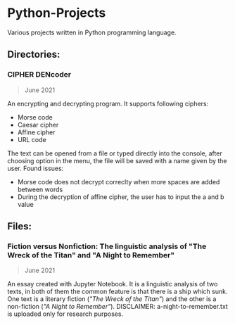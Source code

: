 # Python-Projects
Various projects written in Python programming language.

## Directories:

### CIPHER DENcoder
>June 2021

An encrypting and decrypting program. It supports following ciphers:
* Morse code
* Caesar cipher
* Affine cipher
* URL code

The text can be opened from a file or typed directly into the console, after choosing option in the menu, the file will be saved with a name given by the user.
Found issues:
* Morse code does not decrypt correclty when more spaces are added between words
* During the decryption of affine cipher, the user has to input the a and b value

## Files:
### Fiction versus Nonfiction: The linguistic analysis of "The Wreck of the Titan" and "A Night to Remember"
> June 2021

An essay created with Jupyter Notebook. It is a linguistic analysis of two texts, in both of them the common feature is that there is a ship which sunk.
One text is a literary fiction (*"The Wreck of the Titan"*) and the other is a non-fiction (*"A Night to Remember"*).
DISCLAIMER: a-night-to-remember.txt is uploaded only for research purposes.

